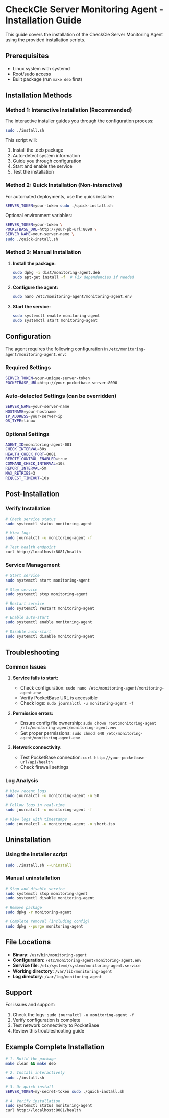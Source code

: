 
# CheckCle Server Monitoring Agent - Installation Guide

This guide covers the installation of the CheckCle Server Monitoring Agent using the provided installation scripts.

## Prerequisites

- Linux system with systemd
- Root/sudo access
- Built package (run `make deb` first)

## Installation Methods

### Method 1: Interactive Installation (Recommended)

The interactive installer guides you through the configuration process:

```bash
sudo ./install.sh
```

This script will:
1. Install the .deb package
2. Auto-detect system information
3. Guide you through configuration
4. Start and enable the service
5. Test the installation

### Method 2: Quick Installation (Non-interactive)

For automated deployments, use the quick installer:

```bash
SERVER_TOKEN=your-token sudo ./quick-install.sh
```

Optional environment variables:
```bash
SERVER_TOKEN=your-token \
POCKETBASE_URL=http://your-pb-url:8090 \
SERVER_NAME=your-server-name \
sudo ./quick-install.sh
```

### Method 3: Manual Installation

1. **Install the package:**
   ```bash
   sudo dpkg -i dist/monitoring-agent.deb
   sudo apt-get install -f  # Fix dependencies if needed
   ```

2. **Configure the agent:**
   ```bash
   sudo nano /etc/monitoring-agent/monitoring-agent.env
   ```

3. **Start the service:**
   ```bash
   sudo systemctl enable monitoring-agent
   sudo systemctl start monitoring-agent
   ```

## Configuration

The agent requires the following configuration in `/etc/monitoring-agent/monitoring-agent.env`:

### Required Settings
```bash
SERVER_TOKEN=your-unique-server-token
POCKETBASE_URL=http://your-pocketbase-server:8090
```

### Auto-detected Settings (can be overridden)
```bash
SERVER_NAME=your-server-name
HOSTNAME=your-hostname
IP_ADDRESS=your-server-ip
OS_TYPE=linux
```

### Optional Settings
```bash
AGENT_ID=monitoring-agent-001
CHECK_INTERVAL=30s
HEALTH_CHECK_PORT=8081
REMOTE_CONTROL_ENABLED=true
COMMAND_CHECK_INTERVAL=10s
REPORT_INTERVAL=5m
MAX_RETRIES=3
REQUEST_TIMEOUT=10s
```

## Post-Installation

### Verify Installation
```bash
# Check service status
sudo systemctl status monitoring-agent

# View logs
sudo journalctl -u monitoring-agent -f

# Test health endpoint
curl http://localhost:8081/health
```

### Service Management
```bash
# Start service
sudo systemctl start monitoring-agent

# Stop service
sudo systemctl stop monitoring-agent

# Restart service
sudo systemctl restart monitoring-agent

# Enable auto-start
sudo systemctl enable monitoring-agent

# Disable auto-start
sudo systemctl disable monitoring-agent
```

## Troubleshooting

### Common Issues

1. **Service fails to start:**
   - Check configuration: `sudo nano /etc/monitoring-agent/monitoring-agent.env`
   - Verify PocketBase URL is accessible
   - Check logs: `sudo journalctl -u monitoring-agent -f`

2. **Permission errors:**
   - Ensure config file ownership: `sudo chown root:monitoring-agent /etc/monitoring-agent/monitoring-agent.env`
   - Set proper permissions: `sudo chmod 640 /etc/monitoring-agent/monitoring-agent.env`

3. **Network connectivity:**
   - Test PocketBase connection: `curl http://your-pocketbase-url/api/health`
   - Check firewall settings

### Log Analysis
```bash
# View recent logs
sudo journalctl -u monitoring-agent -n 50

# Follow logs in real-time
sudo journalctl -u monitoring-agent -f

# View logs with timestamps
sudo journalctl -u monitoring-agent -o short-iso
```

## Uninstallation

### Using the installer script
```bash
sudo ./install.sh --uninstall
```

### Manual uninstallation
```bash
# Stop and disable service
sudo systemctl stop monitoring-agent
sudo systemctl disable monitoring-agent

# Remove package
sudo dpkg -r monitoring-agent

# Complete removal (including config)
sudo dpkg --purge monitoring-agent
```

## File Locations

- **Binary**: `/usr/bin/monitoring-agent`
- **Configuration**: `/etc/monitoring-agent/monitoring-agent.env`
- **Service file**: `/etc/systemd/system/monitoring-agent.service`
- **Working directory**: `/var/lib/monitoring-agent`
- **Log directory**: `/var/log/monitoring-agent`

## Support

For issues and support:
1. Check the logs: `sudo journalctl -u monitoring-agent -f`
2. Verify configuration is complete
3. Test network connectivity to PocketBase
4. Review this troubleshooting guide

## Example Complete Installation

```bash
# 1. Build the package
make clean && make deb

# 2. Install interactively
sudo ./install.sh

# 3. Or quick install
SERVER_TOKEN=my-secret-token sudo ./quick-install.sh

# 4. Verify installation
sudo systemctl status monitoring-agent
curl http://localhost:8081/health
```